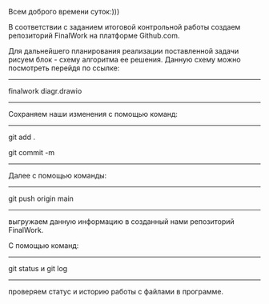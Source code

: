Всем доброго времени суток:)))

В соответствии с заданием итоговой контрольной работы создаем репозиторий FinalWork на платформе Github.com.

Для дальнейшего планирования реализации поставленной задачи рисуем блок - схему алгоритма ее решения. Данную схему можно посмотреть перейдя по ссылке:
***
finalwork diagr.drawio
*** 

Сохраняем наши изменения с помощью команд:
***
git add .

git commit -m
***
Далее с помощью команды:
***
git push origin main
***
выгружаем данную информацию в созданный нами репозиторий FinalWork.

С помощью команд:
***
git status и git log
***
проверяем статус и историю работы с файлами в программе.
